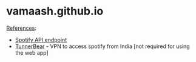 # vamaash.github.io



<u>References</u>:
<ul>
<li>
<a style="font-size:bold;" target="_blank" href="https://developer.spotify.com/web-api/endpoint-reference/">Spotify API endpoint</a>
</li>
<li>
<a href="https://www.tunnelbear.com/" target="_blank">TunnerBear</a> - VPN to access spotify from India [not required for using the web app]<br>
</li>
</ul>
